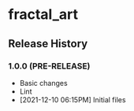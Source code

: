 # fractal_art

## Release History

### 1.0.0 (PRE-RELEASE)
  * Basic changes
  * Lint
  *  [2021-12-10 06:15PM] Initial files
